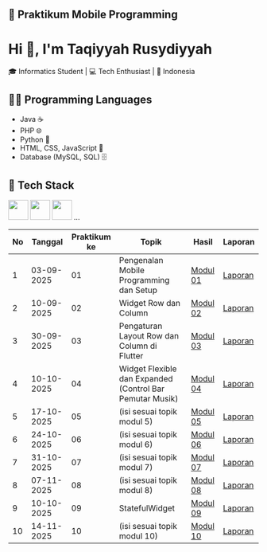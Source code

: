 ## 📱 Praktikum Mobile Programming
# Hi 👋, I'm Taqiyyah Rusydiyyah

🎓 Informatics Student | 💻 Tech Enthusiast | 📍 Indonesia

## 👩‍💻 Programming Languages
- Java ☕
- PHP 🌐
- Python 🐍
- HTML, CSS, JavaScript 🎨
- Database (MySQL, SQL) 🗄️

## 💼 Tech Stack
<img src="https://cdn.jsdelivr.net/gh/devicons/devicon/icons/html5/html5-original.svg" width="40"/> 
<img src="https://cdn.jsdelivr.net/gh/devicons/devicon/icons/css3/css3-original.svg" width="40"/>
<img src="https://cdn.jsdelivr.net/gh/devicons/devicon/icons/javascript/javascript-original.svg" width="40"/>
...

| No | Tanggal     | Praktikum ke | Topik                                                         | Hasil         | Laporan              |
|----|-------------|--------------|----------------------------------------------------------------|---------------|----------------------|
| 1  | 03-09-2025  | 01           | Pengenalan Mobile Programming dan Setup                        | [Modul 01](https://github.com/taqiyyahRusydiyyah/Praktikum_mobile_modul1) | [Laporan](https://docs.google.com/document/d/e/2PACX-1vSfkV24y-3vXUyEQdXxzwXtafYgPhpqEuNGlYrKrJH5YnYOt8XHuRWQQIA-Db7PYmVdbnRxF0QXpqfh/pub) |
| 2  | 10-09-2025  | 02           | Widget Row dan Column                                          | [Modul 02](#) | [Laporan](https://docs.google.com/document/d/e/2PACX-1vSIQhmQptHNOp4fR65HnxsO7t306k-qFxidD0vWMqFgQ86hoMYhdPGmyDqbyx7-mtoCGvy3KZeTkxFO/pub) |
| 3  | 30-09-2025  | 03           | Pengaturan Layout Row dan Column di Flutter                    | [Modul 03](#) | [Laporan](https://docs.google.com/document/d/1_KjLh74M31kJGJuwETEYGPNz3ZxRXscPXZoMSplksTA/edit?usp=sharing) |
| 4  | 10-10-2025  | 04           | Widget Flexible dan Expanded (Control Bar Pemutar Musik)       | [Modul 04](#) | [Laporan](https://docs.google.com/document/d/1trTrUUizlJB4P4dG62NNNwNTJ6OJhismYq27OdpNPIk/edit?usp=sharing) |
| 5  | 17-10-2025  | 05           | (isi sesuai topik modul 5)                                     | [Modul 05](#) | [Laporan](#) |
| 6  | 24-10-2025  | 06           | (isi sesuai topik modul 6)                                     | [Modul 06](#) | [Laporan](#) |
| 7  | 31-10-2025  | 07           | (isi sesuai topik modul 7)                                     | [Modul 07](#) | [Laporan](#) |
| 8  | 07-11-2025  | 08           | (isi sesuai topik modul 8)                                     | [Modul 08](#) | [Laporan](#) |
| 9  | 10-10-2025  | 09           | StatefulWidget                                                 | [Modul 09](#) | [Laporan](https://docs.google.com/document/d/1Qpp7SaMbU_xlUwR5puSmzcHxQr9qS-eNy8Wqhxb7_qc/edit?usp=sharing) |
| 10 | 14-11-2025  | 10           | (isi sesuai topik modul 10)                                    | [Modul 10](#) | [Laporan](#) |
